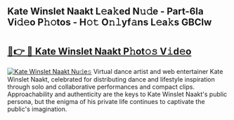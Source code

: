 ## Kate Winslet Naakt L𝚎a𝚔ed N𝚞𝚍e - Part-6Ia Vi𝚍𝚎o P𝚑𝚘tos - H𝚘𝚝 O𝚗𝚕yf𝚊ns L𝚎a𝚔s GBClw

# <h2><a href="http://kfbawub.oniu.top/?m=Kate+Winslet+Naakt">🔗👉 🔴 Kate Winslet Naakt P𝚑ot𝚘𝚜 V𝚒d𝚎o</a></h2>

[![Kate Winslet Naakt Nu𝚍e𝚜](https://i.imgur.com/0qMVB7G.gif)](http://kfbawub.oniu.top/?m=Kate+Winslet+Naakt)
Virtual dance artist and web entertainer Kate Winslet Naakt, celebrated for distributing dance and lifestyle inspiration through solo and collaborative performances and compact clips. Approachability and authenticity are the keys to Kate Winslet Naakt's public persona, but the enigma of his private life continues to captivate the public's imagination.  
